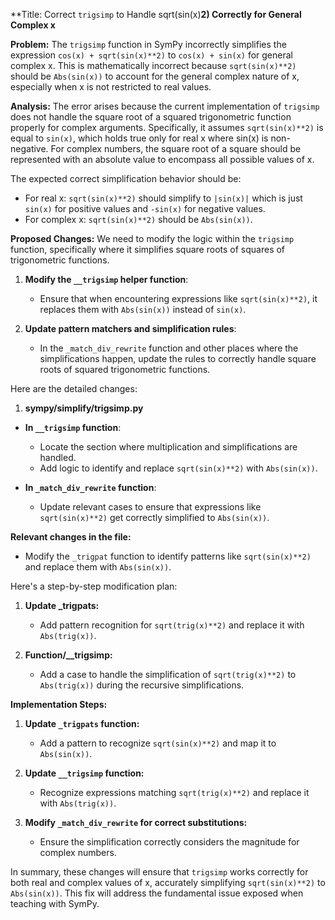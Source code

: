 **Title: Correct `trigsimp` to Handle sqrt(sin(x)**2) Correctly for General Complex x**

**Problem:**
The `trigsimp` function in SymPy incorrectly simplifies the expression `cos(x) + sqrt(sin(x)**2)` to `cos(x) + sin(x)` for general complex x. This is mathematically incorrect because `sqrt(sin(x)**2)` should be `Abs(sin(x))` to account for the general complex nature of x, especially when x is not restricted to real values.

**Analysis:**
The error arises because the current implementation of `trigsimp` does not handle the square root of a squared trigonometric function properly for complex arguments. Specifically, it assumes `sqrt(sin(x)**2)` is equal to `sin(x)`, which holds true only for real x where sin(x) is non-negative. For complex numbers, the square root of a square should be represented with an absolute value to encompass all possible values of x.

The expected correct simplification behavior should be:
- For real x: `sqrt(sin(x)**2)` should simplify to `|sin(x)|` which is just `sin(x)` for positive values and `-sin(x)` for negative values.
- For complex x: `sqrt(sin(x)**2)` should be `Abs(sin(x))`.

**Proposed Changes:**
We need to modify the logic within the `trigsimp` function, specifically where it simplifies square roots of squares of trigonometric functions.

1. **Modify the `__trigsimp` helper function**:
   - Ensure that when encountering expressions like `sqrt(sin(x)**2)`, it replaces them with `Abs(sin(x))` instead of `sin(x)`.

2. **Update pattern matchers and simplification rules**:
   - In the `_match_div_rewrite` function and other places where the simplifications happen, update the rules to correctly handle square roots of squared trigonometric functions.

Here are the detailed changes:

1. **sympy/simplify/trigsimp.py**

- **In `__trigsimp` function**:
  - Locate the section where multiplication and simplifications are handled.
  - Add logic to identify and replace `sqrt(sin(x)**2)` with `Abs(sin(x))`.

- **In `_match_div_rewrite` function**:
  - Update relevant cases to ensure that expressions like `sqrt(sin(x)**2)` get correctly simplified to `Abs(sin(x))`.

**Relevant changes in the file:**

- Modify the `_trigpat` function to identify patterns like `sqrt(sin(x)**2)` and replace them with `Abs(sin(x))`.

Here's a step-by-step modification plan:

1. **Update _trigpats:**
   - Add pattern recognition for `sqrt(trig(x)**2)` and replace it with `Abs(trig(x))`.

2. **Function/__trigsimp:**
   - Add a case to handle the simplification of `sqrt(trig(x)**2)` to `Abs(trig(x))` during the recursive simplifications.

**Implementation Steps:**

1. **Update `_trigpats` function:**
   - Add a pattern to recognize `sqrt(sin(x)**2)` and map it to `Abs(sin(x))`.

2. **Update `__trigsimp` function:**
   - Recognize expressions matching `sqrt(trig(x)**2)` and replace it with `Abs(trig(x))`.

3. **Modify `_match_div_rewrite` for correct substitutions:**
   - Ensure the simplification correctly considers the magnitude for complex numbers.

In summary, these changes will ensure that `trigsimp` works correctly for both real and complex values of x, accurately simplifying `sqrt(sin(x)**2)` to `Abs(sin(x))`. This fix will address the fundamental issue exposed when teaching with SymPy.